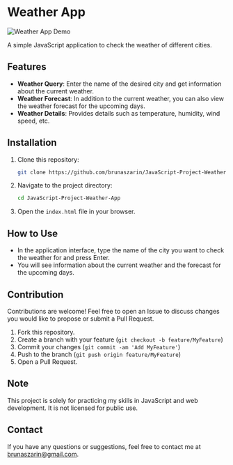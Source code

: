 # Weather App

![Weather App Demo](https://github.com/brunaszarin/JavaScript-Project-Weather-App/main/demo.gif)

A simple JavaScript application to check the weather of different cities.

## Features

- **Weather Query**: Enter the name of the desired city and get information about the current weather.
- **Weather Forecast**: In addition to the current weather, you can also view the weather forecast for the upcoming days.
- **Weather Details**: Provides details such as temperature, humidity, wind speed, etc.

## Installation

1. Clone this repository:
   ```bash
   git clone https://github.com/brunaszarin/JavaScript-Project-Weather-App.git
   ```

2. Navigate to the project directory:
   ```bash
   cd JavaScript-Project-Weather-App
   ```

3. Open the `index.html` file in your browser.

## How to Use

- In the application interface, type the name of the city you want to check the weather for and press Enter.
- You will see information about the current weather and the forecast for the upcoming days.

## Contribution

Contributions are welcome! Feel free to open an Issue to discuss changes you would like to propose or submit a Pull Request.

1. Fork this repository.
2. Create a branch with your feature (`git checkout -b feature/MyFeature`)
3. Commit your changes (`git commit -am 'Add MyFeature'`)
4. Push to the branch (`git push origin feature/MyFeature`)
5. Open a Pull Request.

## Note

This project is solely for practicing my skills in JavaScript and web development. It is not licensed for public use.

## Contact

If you have any questions or suggestions, feel free to contact me at [brunaszarin@gmail.com](mailto:brunaszarin@gmail.com).

